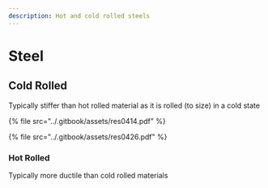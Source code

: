 ```yaml
---
description: Hot and cold rolled steels
---
```


# Steel

## Cold Rolled

Typically stiffer than hot rolled material as it is rolled \(to size\) in a cold state

{% file src="../.gitbook/assets/res0414.pdf" %}

{% file src="../.gitbook/assets/res0426.pdf" %}

### Hot Rolled

Typically more ductile than cold rolled materials



